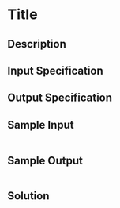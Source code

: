 # Title

## Description



## Input Specification



## Output Specification



## Sample Input

```
```



## Sample Output

```
```



## Solution

```C
```